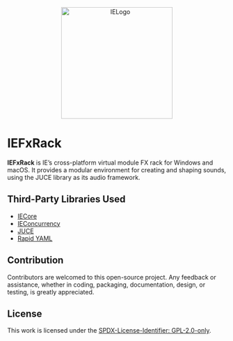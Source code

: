 <div align="center">
  <picture>
    <source media="(prefers-color-scheme: light)" srcset="https://github.com/mozahzah/IECore/raw/master/Resources/IE-Brand-Kit/IE-Logo-Alt-NoBg.png">
    <source media="(prefers-color-scheme: dark)" srcset="https://github.com/mozahzah/IECore/raw/master/Resources/IE-Brand-Kit/IE-Logo-NoBg.png">
  <img alt="IELogo" src="https://github.com/mozahzah/IECore/raw/master/Resources/IE-Brand-Kit/IE-Logo-NoBg.png" width="256">
  </picture>
</div>

# IEFxRack

**IEFxRack** is IE’s cross-platform virtual module FX rack for Windows and macOS.
It provides a modular environment for creating and shaping sounds, using the JUCE library as its audio framework.

## Third-Party Libraries Used
- [IECore](https://github.com/mozahzah/IECore.git)
- [IEConcurrency](https://github.com/mozahzah/IEConcurrency.git)
- [JUCE](https://github.com/juce-framework/JUCE)
- [Rapid YAML](https://github.com/biojppm/rapidyaml)

## Contribution
Contributors are welcomed to this open-source project. Any feedback or assistance, whether in coding, packaging, documentation, design, or testing, is greatly appreciated. 

## License
This work is licensed under the [SPDX-License-Identifier: GPL-2.0-only](./LICENSE).

